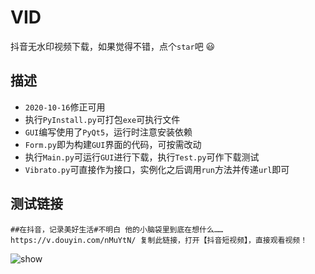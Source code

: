 # VID
抖音无水印视频下载，如果觉得不错，点个`star`吧 😃

## 描述
* `2020-10-16`修正可用
* 执行`PyInstall.py`可打包`exe`可执行文件
* `GUI`编写使用了`PyQt5`，运行时注意安装依赖
* `Form.py`即为构建`GUI`界面的代码，可按需改动
* 执行`Main.py`可运行`GUI`进行下载，执行`Test.py`可作下载测试
* `Vibrato.py`可直接作为接口，实例化之后调用`run`方法并传递`url`即可

## 测试链接

```
##在抖音，记录美好生活#不明白 他的小脑袋里到底在想什么…… https://v.douyin.com/nMuYtN/ 复制此链接，打开【抖音短视频】，直接观看视频！
```

 
![show](https://cdn.jsdelivr.net/gh/WindrunnerMax/VID@master/info/1.jpg)
